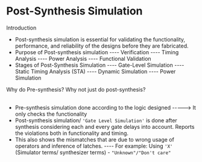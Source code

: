 # Post-Synthesis Simulation

<detail>
  
<summarry> Introduction </summarry>
<br>
* Post-synthesis simulation is essential for validating the functionality, performance, and reliability of the designs before they are fabricated.
* Purpose of Post-synthesis simulation
  ---- Verification
  ---- Timing Analysis
  ---- Power Analysis
  ---- Functional Validation
* Stages of Post-Synthesis Simulation
  ---- Gate-Level Simulation
  ---- Static Timing Analysis (STA)
  ---- Dynamic Simulation
  ---- Power Simulation
 
</details>


<detail>
  
<summary> Why do Pre-synthesis? Why not just do post-synthesis?</summary>
<br>

* Pre-synthesis simulation done according to the logic designed -----> It only checks the functionality
* Post-synthesis simulation/ `'Gate Level Simulation'` is done after synthesis considering each and every gate delays into account. Reports the violations both in functionality and timing.
* This also shows the mismatches that are due to wrong usage of operators and inference of latches.
  ---- For example: Using `'X'` (Simulator terms/ synthesizer terms) - `"Unknown"/"Don't care"` 

</details>
